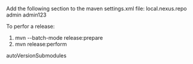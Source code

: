 Add the following section to the maven settings.xml file:
<server>
  <id>local.nexus.repo</id>
   <username>admin</username>
   <password>admin123</password>
</server>

To perfor a release:
1) mvn --batch-mode release:prepare
2) mvn release:perform


autoVersionSubmodules